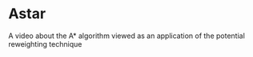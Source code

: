 # Astar
A video about the A* algorithm viewed as an application of the potential reweighting technique
